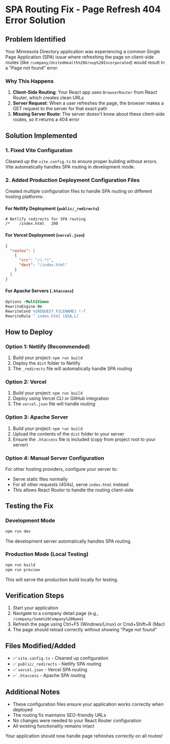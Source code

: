 # SPA Routing Fix - Page Refresh 404 Error Solution

## Problem Identified

Your Minnesota Directory application was experiencing a common Single Page Application (SPA) issue where refreshing the page on client-side routes (like `/company/UnitedHealth%20Group%20Incorporated`) would result in a "Page not found" error.

### Why This Happens

1. **Client-Side Routing**: Your React app uses `BrowserRouter` from React Router, which creates clean URLs
2. **Server Request**: When a user refreshes the page, the browser makes a GET request to the server for that exact path
3. **Missing Server Route**: The server doesn't know about these client-side routes, so it returns a 404 error

## Solution Implemented

### 1. Fixed Vite Configuration

Cleaned up the `vite.config.ts` to ensure proper building without errors. Vite automatically handles SPA routing in development mode.

### 2. Added Production Deployment Configuration Files

Created multiple configuration files to handle SPA routing on different hosting platforms:

#### For Netlify Deployment (`public/_redirects`)
```
# Netlify redirects for SPA routing
/*    /index.html   200
```

#### For Vercel Deployment (`vercel.json`)
```json
{
  "routes": [
    {
      "src": "/(.*)",
      "dest": "/index.html"
    }
  ]
}
```

#### For Apache Servers (`.htaccess`)
```apache
Options -MultiViews
RewriteEngine On
RewriteCond %{REQUEST_FILENAME} !-f
RewriteRule ^ index.html [QSA,L]
```

## How to Deploy

### Option 1: Netlify (Recommended)
1. Build your project: `npm run build`
2. Deploy the `dist` folder to Netlify
3. The `_redirects` file will automatically handle SPA routing

### Option 2: Vercel
1. Build your project: `npm run build`
2. Deploy using Vercel CLI or GitHub integration
3. The `vercel.json` file will handle routing

### Option 3: Apache Server
1. Build your project: `npm run build`
2. Upload the contents of the `dist` folder to your server
3. Ensure the `.htaccess` file is included (copy from project root to your server)

### Option 4: Manual Server Configuration
For other hosting providers, configure your server to:
- Serve static files normally
- For all other requests (404s), serve `index.html` instead
- This allows React Router to handle the routing client-side

## Testing the Fix

### Development Mode
```bash
npm run dev
```
The development server automatically handles SPA routing.

### Production Mode (Local Testing)
```bash
npm run build
npm run preview
```
This will serve the production build locally for testing.

## Verification Steps

1. Start your application
2. Navigate to a company detail page (e.g., `/company/Some%20Company%20Name`)
3. Refresh the page using Ctrl+F5 (Windows/Linux) or Cmd+Shift+R (Mac)
4. The page should reload correctly without showing "Page not found"

## Files Modified/Added

- ✅ `vite.config.ts` - Cleaned up configuration
- ✅ `public/_redirects` - Netlify SPA routing
- ✅ `vercel.json` - Vercel SPA routing
- ✅ `.htaccess` - Apache SPA routing

## Additional Notes

- These configuration files ensure your application works correctly when deployed
- The routing fix maintains SEO-friendly URLs
- No changes were needed to your React Router configuration
- All existing functionality remains intact

Your application should now handle page refreshes correctly on all routes!
